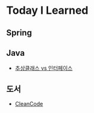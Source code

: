 # Today I Learned

## Spring


## Java
* [추상클래스 vs 인터페이스](https://github.com/yeonjan/TIL/blob/main/Java/%EC%B6%94%EC%83%81%ED%81%B4%EB%9E%98%EC%8A%A4%EC%99%80%EC%9D%B8%ED%84%B0%ED%8E%98%EC%9D%B4%EC%8A%A4.md)

## 도서
* [CleanCode](https://github.com/yeonjan/TIL/tree/main/CleanCode)